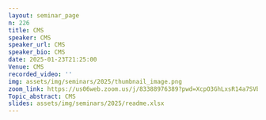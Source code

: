 ```yaml
---
layout: seminar_page
n: 226
title: CMS
speaker: CMS
speaker_url: CMS
speaker_bio: CMS
date: 2025-01-23T21:25:00
Venue: CMS
recorded_video: ''
img: assets/img/seminars/2025/thumbnail_image.png
zoom_link: https://us06web.zoom.us/j/83388976389?pwd=XcpO3GhLxsR14a7SVbPx33HQQa1jbt.1
Topic_abstract: CMS
slides: assets/img/seminars/2025/readme.xlsx
---
```


